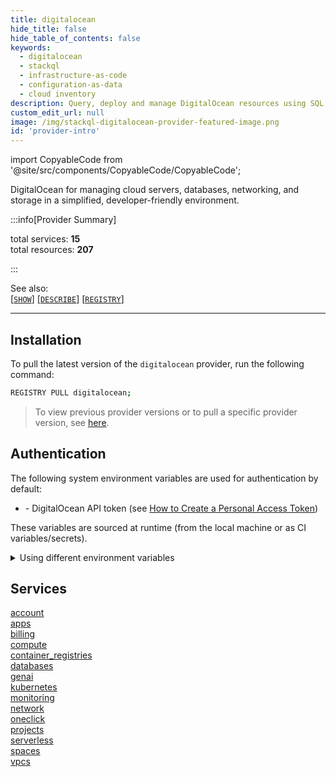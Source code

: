 ```yaml
---
title: digitalocean
hide_title: false
hide_table_of_contents: false
keywords:
  - digitalocean
  - stackql
  - infrastructure-as-code
  - configuration-as-data
  - cloud inventory
description: Query, deploy and manage DigitalOcean resources using SQL
custom_edit_url: null
image: /img/stackql-digitalocean-provider-featured-image.png
id: 'provider-intro'
---
```


import CopyableCode from '@site/src/components/CopyableCode/CopyableCode';

DigitalOcean for managing cloud servers, databases, networking, and storage in a simplified, developer-friendly environment.

:::info[Provider Summary] 

total services: __15__  
total resources: __207__  

:::

See also:   
[[` SHOW `]](https://stackql.io/docs/language-spec/show) [[` DESCRIBE `]](https://stackql.io/docs/language-spec/describe)  [[` REGISTRY `]](https://stackql.io/docs/language-spec/registry)
* * * 

## Installation

To pull the latest version of the `digitalocean` provider, run the following command:  

```bash
REGISTRY PULL digitalocean;
```
> To view previous provider versions or to pull a specific provider version, see [here](https://stackql.io/docs/language-spec/registry).  

## Authentication

The following system environment variables are used for authentication by default:  

- <CopyableCode code="DIGITALOCEAN_ACCESS_TOKEN" /> - DigitalOcean API token (see <a href="https://docs.digitalocean.com/reference/api/create-personal-access-token/">How to Create a Personal Access Token</a>)
  
These variables are sourced at runtime (from the local machine or as CI variables/secrets).  

<details>

<summary>Using different environment variables</summary>

To use different environment variables (instead of the defaults), use the `--auth` flag of the `stackql` program.  For example:  

```bash

AUTH='{ "digitalocean": { "type": "bearer",  "credentialsenvvar": "YOUR_DIGITALOCEAN_TOKEN_VAR" }}'
stackql shell --auth="${AUTH}"

```
or using PowerShell:  

```powershell

$Auth = "{ 'digitalocean': { 'type': 'bearer',  'credentialsenvvar': 'YOUR_DIGITALOCEAN_TOKEN_VAR' }}"
stackql.exe shell --auth=$Auth

```
</details>

## Services
<div class="row">
<div class="providerDocColumn">
<a href="/services/account/">account</a><br />
<a href="/services/apps/">apps</a><br />
<a href="/services/billing/">billing</a><br />
<a href="/services/compute/">compute</a><br />
<a href="/services/container_registries/">container_registries</a><br />
<a href="/services/databases/">databases</a><br />
<a href="/services/genai/">genai</a><br />
<a href="/services/kubernetes/">kubernetes</a><br />
</div>
<div class="providerDocColumn">
<a href="/services/monitoring/">monitoring</a><br />
<a href="/services/network/">network</a><br />
<a href="/services/oneclick/">oneclick</a><br />
<a href="/services/projects/">projects</a><br />
<a href="/services/serverless/">serverless</a><br />
<a href="/services/spaces/">spaces</a><br />
<a href="/services/vpcs/">vpcs</a><br />
</div>
</div>
